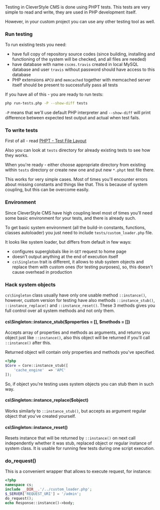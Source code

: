 Testing in CleverStyle CMS is done using PHPT tests. This tests are very simple to read and write, they are used in PHP development itself.

However, in your custom project you can use any other testing tool as well.

### Run testing
To run existing tests you need:
* have full copy of repository source codes (since building, installing and functioning of the system will be checked, and all files are needed)
* have database with name `cscms.travis` created in local MySQL database and user `travis` without password should have access to this database
* PHP extensions `APCU` and `memcached` together with memcached server itself should be present to successfully pass all tests

If you have all of this - you are ready to run tests:

```bash
php run-tests.php -P --show-diff tests
```

`-P` means that we'll use default PHP interpreter and `--show-diff` will print difference between expected test output and actual when test fails.

### To write tests
First of all - read [PHPT - Test File Layout](https://qa.php.net/phpt_details.php)

Also you can look at `tests` directory for already existing tests to see how they works.

When you're ready - either choose appropriate directory from existing within `tests` directory or create new one and put new `*.phpt` test file there.

This works for very simple cases. Most of times you'll encounter errors about missing constants and things like that. This is because of system coupling, but this can be overcome easily.

### Environment
Since CleverStyle CMS have high coupling level most of times you'll need some basic environment for your tests, and there is already such.

To get basic system environment (all the build-in constants, functions, classes autoloader) you just need to include `tests/custom_loader.php` file.

It looks like system loader, but differs from default in few ways:
* configures superglobals like in `GET` request to home page
* doesn't output anything at the end of execution itself
* `cs\Singleton` trait is different, it allows to stub system objects and replace them with custom ones (for testing purposes), so, this doesn't cause overhead in production

### Hack system objects
`cs\Singleton` class usually have only one usable method `::instance()`, however, custom version for testing have also methods `::instance_stub()`, `::instance_replace()` and `::instance_reset()`.
These 3 methods gives you full control over all system methods and not only them.

#### cs\Singleton::instance_stub($properties = [], $methods = [])
Accepts array of properties and methods as arguments, and returns you object just like `::instance()`, also this object will be returned if you'll call `::instance()` after this.

Returned object will contain only properties and methods you've specified.

```php
<?php
$Core = Core::instance_stub([
	'cache_engine'	=> 'APC'
]);
```

So, if object you're testing uses system objects you can stub them in such way.

#### cs\Singleton::instance_replace($object)
Works similarly to `::instance_stub()`, but accepts as argument regular object that you've created yourself.

#### cs\Singleton::instance_reset()
Resets instance that will be returned by `::instance()` on next call independently whether it was stub, replaced object or regular instance of system class.
It is usable for running few tests during one script execution.

### do_request()
This is a convenient wrapper that allows to execute request, for instance:
```php
<?php
namespace cs;
include __DIR__.'/../custom_loader.php';
$_SERVER['REQUEST_URI'] = '/admin';
do_request();
echo Response::instance()->body;
```
